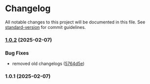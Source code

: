 # Changelog

All notable changes to this project will be documented in this file. See [standard-version](https://github.com/conventional-changelog/standard-version) for commit guidelines.

### [1.0.2](https://github.com/dj-d/terraform-proxmox-cloudinit-vm/compare/v1.0.1...v1.0.2) (2025-02-07)


### Bug Fixes

* removed old changelogs ([5764d5e](https://github.com/dj-d/terraform-proxmox-cloudinit-vm/commit/5764d5ecdbace6fa391cf854181f4301d3089ec9))

### 1.0.1 (2025-02-07)
